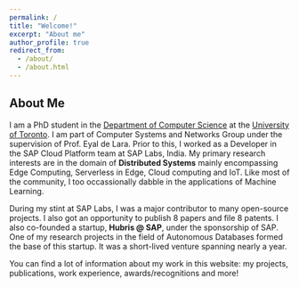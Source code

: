 ```yaml
---
permalink: /
title: "Welcome!"
excerpt: "About me"
author_profile: true
redirect_from: 
  - /about/
  - /about.html
---
```


## About Me
I am a PhD student in the [Department of Computer Science](http://www.cs.toronto.edu/) at the [University of Toronto](http://www.toronto.edu/). I am part of Computer Systems and Networks Group under the supervision of Prof. Eyal de Lara. Prior to this, I worked as a Developer in the SAP Cloud Platform team at SAP Labs, India. My primary research interests are in the domain of **Distributed Systems** mainly encompassing Edge Computing, Serverless in Edge, Cloud computing and IoT. Like most of the community, I too occassionally dabble in the applications of Machine Learning. 

During my stint at SAP Labs, I was a major contributor to many open-source projects. I also got an opportunity to publish 8 papers and file 8 patents. I also co-founded a startup, **Hubris @ SAP**, under the sponsorship of SAP. One of my research projects in the field of Autonomous Databases formed the base of this startup. It was a short-lived venture spanning nearly a year.

You can find a lot of information about my work in this website: my projects, publications, work experience, awards/recognitions and more!